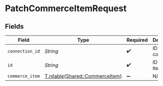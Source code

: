 # PatchCommerceItemRequest


## Fields

| Field                                                                  | Type                                                                   | Required                                                               | Description                                                            |
| ---------------------------------------------------------------------- | ---------------------------------------------------------------------- | ---------------------------------------------------------------------- | ---------------------------------------------------------------------- |
| `connection_id`                                                        | *String*                                                               | :heavy_check_mark:                                                     | ID of the connection                                                   |
| `id`                                                                   | *String*                                                               | :heavy_check_mark:                                                     | ID of the Item                                                         |
| `commerce_item`                                                        | [T.nilable(Shared::CommerceItem)](../../models/shared/commerceitem.md) | :heavy_minus_sign:                                                     | N/A                                                                    |